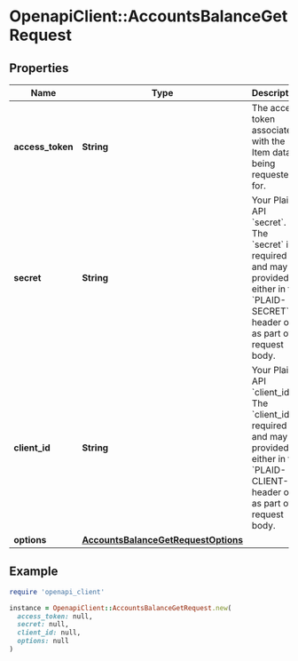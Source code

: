 # OpenapiClient::AccountsBalanceGetRequest

## Properties

| Name | Type | Description | Notes |
| ---- | ---- | ----------- | ----- |
| **access_token** | **String** | The access token associated with the Item data is being requested for. |  |
| **secret** | **String** | Your Plaid API &#x60;secret&#x60;. The &#x60;secret&#x60; is required and may be provided either in the &#x60;PLAID-SECRET&#x60; header or as part of a request body. | [optional] |
| **client_id** | **String** | Your Plaid API &#x60;client_id&#x60;. The &#x60;client_id&#x60; is required and may be provided either in the &#x60;PLAID-CLIENT-ID&#x60; header or as part of a request body. | [optional] |
| **options** | [**AccountsBalanceGetRequestOptions**](AccountsBalanceGetRequestOptions.md) |  | [optional] |

## Example

```ruby
require 'openapi_client'

instance = OpenapiClient::AccountsBalanceGetRequest.new(
  access_token: null,
  secret: null,
  client_id: null,
  options: null
)
```

